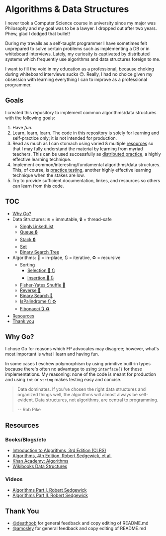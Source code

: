 # Algorithms & Data Structures

I never took a Computer Science course in university since my major was
Philosophy and my goal was to be a lawyer. I dropped out after two years.
Phew, glad I dodged that bullet!

During my travails as a self-taught programmer I have sometimes felt
unprepared to solve certain problems such as implementing a DB or in
whiteboard interviews. Lately, my curiosity is captivated by distributed
systems which frequently use algorithms and data structures foreign to me.

I want to fill the void in my education as a professional, because choking
during whiteboard interviews sucks :wink:. Really, I had no choice given my
obsession with learning everything I can to improve as a professional
programmer.

## Goals

I created this repository to implement common algorithms/data structures
with the following goals:

1. Have *fun*.
2. Learn, learn, learn. The code in this repository is solely for learning
   and self-practice only; it is not intended for production.
3. Read as much as I can stomach using varied & multiple
   [resources](#resources) so that I may fully understand the material
   by learning from myriad teachers. This can be used successfully as
   [distributed practice](http://digitalpromise.org/2015/02/07/five-learning-strategies-that-work/#distributedpractice),
   a highly effective learning technique.
4. Implement common/interesting/fundamental algorithms/data structures.
   This, of course, is [practice testing](http://digitalpromise.org/2015/02/07/five-learning-strategies-that-work/#practicetesting),
   another highly effective learning technique when the stakes are low.
5. Try to provide sufficient documentation, linkes, and resources so
   others can learn from this code.

## TOC

* [Why Go?](#why-go)
* Data Structures: :snowflake: = immutable, :lock: = thread-safe
  * [SinglyLinkedList](datastructures/list.go)
  * [Queue :lock:](datastructures/queue.go)
  * [Stack :lock:](datastructures/stack.go)
  * [Set](datastructures/set.go)
  * [Binary Search Tree](datastructures/bst.go)
* Algorithms: :floppy_disk: = in-place, :arrows_clockwise: = iterative, :recycle: = recursive
  * Sorting
    * [Selection :floppy_disk: :arrows_clockwise:](algorithms/selection_sort.go)
    * [Insertion :floppy_disk: :arrows_clockwise:](algorithms/insertion_sort.go)
  * [Fisher-Yates Shuffle :floppy_disk:](algorithms/basics.go)
  * [Reverse :floppy_disk:](algorithms/basics.go)
  * [Binary Search :floppy_disk:](algorithms/basics.go)
  * [IsPalindrome :arrows_clockwise: :recycle:](algorithms/basics.go)
  * [Fibonacci :arrows_clockwise: :recycle:](algorithms/fibonacci.go)
* [Resources](#resources)
* [Thank you](#thank-you)

## <a name="why-go"></a> Why Go?

I chose Go for reasons which FP advocates may disagree; however, what's most
important is what I learn and having fun.

In some cases I eschew polymorphism by using primitive built-in types
because there's often no advantage to using `interface{}` for these
implementations. My reasoning: none of the code is meant for production and using `int`
or `string` makes testing easy and concise.

> Data dominates. If you've chosen the right data structures and
> organized things well, the algorithms will almost always be
> self-evident. Data structures, not algorithms, are central to
> programming.
>
> -- Rob Pike

## <a name="resources"></a> Resources

### Books/Blogs/etc

* [Introduction to Algorithms, 3rd Edition (CLRS)](http://www.amazon.com/Introduction-Algorithms-Thomas-H-Cormen-ebook/dp/B007CNRCAO/ref=dp_kinw_strp_1)
* [Algorithms, 4th Edition, Robert Sedgewick, et al.](http://www.amazon.com/Algorithms-4th-Robert-Sedgewick/dp/032157351X)
* [Khan Academy: Algorithms](https://www.khanacademy.org/computing/computer-science/algorithms)
* [Wikibooks Data Structures](https://en.wikibooks.org/wiki/Data_Structures)

### Videos

* [Algorithms Part I, Robert Sedgewick](https://www.youtube.com/watch?v=YIFWCpquoS8&list=PLUX6FBiUa2g4YWs6HkkCpXL6ru02i7y3Q)
* [Algorithms Part II, Robert Sedgewick](https://www.youtube.com/watch?v=0B745ZPxdBE&list=PLqD_OdMOd_6YixsHkd9f4sNdof4IhIima)

## <a name="thank-you"></a> Thank You

* [@deathbob](https://github.com/deathbob) for general feedback and copy editing of README.md
* [@amosley](https://github.com/amosley) for general feedback and copy editing of README.md
